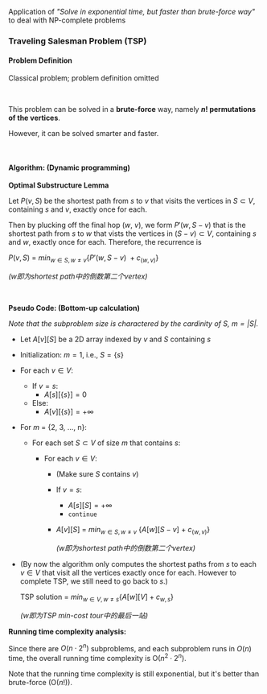 Application of *"Solve in exponential time, but faster than brute-force way"* to deal with NP-complete problems

### Traveling Salesman Problem (TSP)

#### Problem Definition

Classical problem; problem definition omitted

<br>

This problem can be solved in a **brute-force** way, namely **$n!$ permutations of the vertices**.

However, it can be solved smarter and faster.

<br>

#### Algorithm: (Dynamic programming)

**Optimal Substructure Lemma**

Let $P(v, S)$ be the shortest path from $s$ to $v$ that visits the vertices in $S \subset V$, containing $s$ and $v$, exactly once for each.

Then by plucking off the final hop ($w$, $v$), we form $P'(w, S - v)$ that is the shortest path from $s$ to $w$ that vists the vertices in $(S - v) \subset V$, containing $s$ and $w$, exactly once for each. Therefore, the recurrence is

$P(v, S) \ = \ min_{w \in S, w \ne v} \{P'(w, S - v) \ + c_{(w, v)}\}$

*(w即为shortest path中的倒数第二个vertex)*

<br>

**Pseudo Code: (Bottom-up calculation)**

*Note that the subproblem size is charactered by the cardinity of $S$, $m = |S|$.*

* Let $A[v][S]$ be a 2D array indexed by $v$ and $S$ containing $s$

* Initialization: $m = 1$, i.e., $S = \{s\}$

* For each $v \in V$:

  * If $v = s$:
    * $A[s][\{s\}] = 0$
  * Else:
    * $A[v][\{s\}] = +\infty$

* For $m$ = {2, 3, …, n}:

  * For each set $S \subset V$ of size $m$ that contains $s$:

    * For each $v \in V$:

      * (Make sure $S$ contains $v$)

      * If $v = s$:

        * $A[s][S] = +\infty$
        * ``continue``

      * $A[v][S] \ = \ min_{w \in S, w \ne v} \ \{A[w][S - v] \ + \ c_{(w, v)}\}$

        *($w$即为shortest path中的倒数第二个vertex)*

* (By now the algorithm only computes the shortest paths from $s$ to each $v \in V$ that visit all the vertices exactly once for each. However to complete TSP, we still need to go back to $s$.)

  TSP solution = $min_{w \in V, w \ne s} \{A[w][V] + c_{w, s}\}$

  *($w$即为TSP min-cost tour中的最后一站)*

**Running time complexity analysis:**

Since there are $O(n \cdot 2^n)$ subproblems, and each subproblem runs in $O(n)$ time, the overall running time complexity is O($n^2 \cdot 2^n$).

Note that the running time complexity is still exponential, but it's better than brute-force (O($n!$)).

